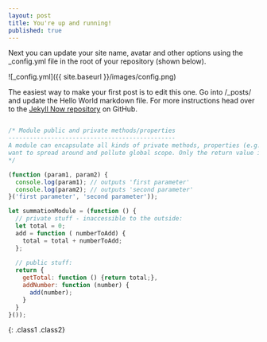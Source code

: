 ```yaml
---
layout: post
title: You're up and running!
published: true
---
```


Next you can update your site name, avatar and other options using the _config.yml file in the root of your repository (shown below).

![_config.yml]({{ site.baseurl }}/images/config.png)

The easiest way to make your first post is to edit this one. Go into /_posts/ and update the Hello World markdown file. For more instructions head over to the [Jekyll Now repository](https://github.com/barryclark/jekyll-now) on GitHub.


```js

/* Module public and private methods/properties
-----------------------------------------------
A module can encapsulate all kinds of private methods, properties (e.g. maintain private state) that we don't 
want to spread around and pollute global scope. Only the return value is public accessible:
*/

(function (param1, param2) {
  console.log(param1); // outputs 'first parameter'  
  console.log(param2); // outputs 'second parameter'    
}('first parameter', 'second parameter'));

let summationModule = (function () {
  // private stuff - inaccessible to the outside:
  let total = 0;
  add = function ( numberToAdd) {
    total = total + numberToAdd;
  };
  
  // public stuff:
  return {
    getTotal: function () {return total;}, 
    addNumber: function (number) {
      add(number); 
    }
  } 
}());

```
{: .class1 .class2}
